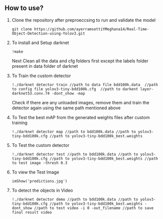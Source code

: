 
## How to use? 
<ol>
  <li>Clone the repository after preproeccsing to run and validate the model</li>
  <p><code>git clone https://github.com/ayerramsettiYMeghana14/Real-Time-Object-Detection-using-Yolov3.git</code></p>
</ol>
<ol start="2">
  <li>To install and Setup darknet</li>
  <p><code>!make</code></p>
 Next Clean all the data and cfg folders first except the labels folder present in data folder of darknet
</ol>
<ol start="3">
  <li>To Train the custom detector</li>
  <p><code>!./darknet detector train //path to data file bdd100k.data  //path to config file yolov3-tiny-bdd100k.cfg  //path to darkent layer-darknet53.conv.74 -dont_show -map</code></p>
 Check if there are any unloaded images, remove them and train the detector again using the same path mentioned above
</ol>
<ol start="4">
  <li>To Test the best mAP from the generated weights files after custom training</li>
  <p><code>!./darknet detector map //path to bdd100k.data //path to yolov3-tiny-bdd100k.cfg //path to yolov3-tiny-bdd100k_best.weights</code></p>
</ol>
<ol start="5">
  <li>To Test the custom detector</li>
  <p><code>!./darknet detector test //path to bdd100k.data //path to yolov3-tiny-bdd100k.cfg //path to yolov3-tiny-bdd100k_best.weights //path to test image -thresh 0.3</code></p>
</ol>
<ol start="6">
  <li>To view the Test Image</li>
  <p><code>imShow('predictions.jpg')</code></p>
</ol>
<ol start="7">
  <li>To detect the objects in Video</li>
  <p><code>!./darknet detector demo //path to bdd100k.data //path to yolov3-tiny-bdd100k.cfg //path to yolov3-tiny-bdd100k_best.weights -dont_show //path to test video -i 0 -out_filename //path to save final result video</code></p>
</ol>
